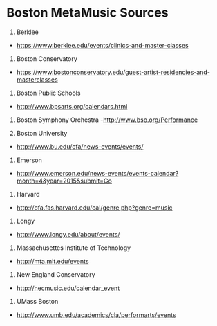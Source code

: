 # Boston MetaMusic Sources

1. Berklee
 - https://www.berklee.edu/events/clinics-and-master-classes

1. Boston Conservatory
 - https://www.bostonconservatory.edu/guest-artist-residencies-and-masterclasses

1. Boston Public Schools
 - http://www.bpsarts.org/calendars.html

1. Boston Symphony Orchestra
 -http://www.bso.org/Performance

1. Boston University	
 - http://www.bu.edu/cfa/news-events/events/

1. Emerson
 - http://www.emerson.edu/news-events/events-calendar?month=4&year=2015&submit=Go

1. Harvard	
 - http://ofa.fas.harvard.edu/cal/genre.php?genre=music

1. Longy
 - http://www.longy.edu/about/events/

1. Massachusettes Institute of Technology
 - http://mta.mit.edu/events

1. New England Conservatory
 - http://necmusic.edu/calendar_event

1. UMass Boston	
 - http://www.umb.edu/academics/cla/performarts/events
